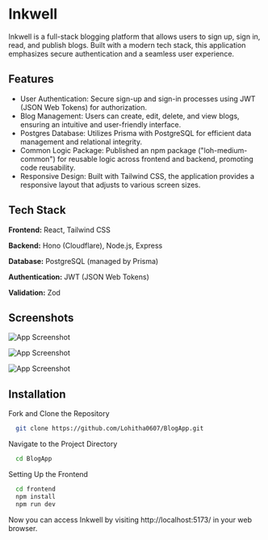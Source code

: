 
# Inkwell
Inkwell is a full-stack blogging platform that allows users to sign up, sign in, read, and publish blogs. Built with a modern tech stack, this application emphasizes secure authentication and a seamless user experience.


## Features

- User Authentication: Secure sign-up and sign-in processes using JWT (JSON Web Tokens) for authorization.
- Blog Management: Users can create, edit, delete, and view blogs, ensuring an intuitive and user-friendly interface.
- Postgres Database: Utilizes Prisma with PostgreSQL for efficient data management and relational integrity.
- Common Logic Package: Published an npm package ("loh-medium-common") for reusable logic across frontend and backend, promoting code reusability.
- Responsive Design: Built with Tailwind CSS, the application provides a responsive layout that adjusts to various screen sizes.


## Tech Stack

**Frontend:** React, Tailwind CSS

**Backend:** Hono (Cloudflare), Node.js, Express

**Database:** PostgreSQL (managed by Prisma)

**Authentication:**  JWT (JSON Web Tokens)

**Validation:**  Zod



## Screenshots

![App Screenshot](https://i.imgur.com/B87gdoO.png)

![App Screenshot](https://i.imgur.com/AzfIPPE.png)

![App Screenshot](https://i.imgur.com/Dc5OW2n.png)




## Installation
Fork and Clone the Repository

```bash
  git clone https://github.com/Lohitha0607/BlogApp.git  
```
Navigate to the Project Directory
```bash
  cd BlogApp
```
Setting Up the Frontend  
```bash
  cd frontend
  npm install
  npm run dev
```  
Now you can access Inkwell by visiting http://localhost:5173/ in your web browser.